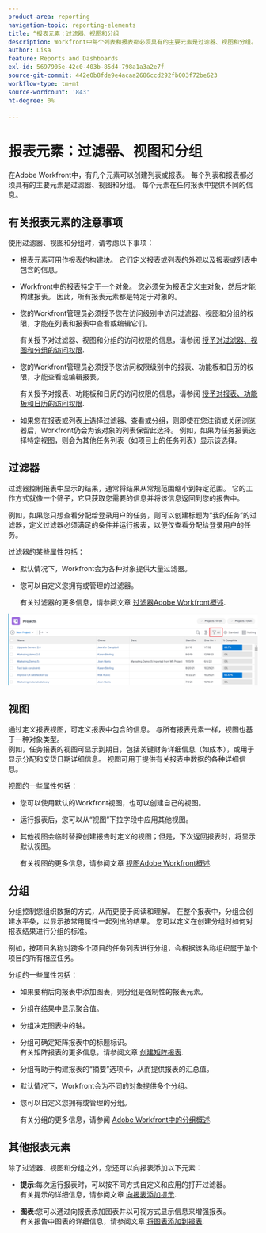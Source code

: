 ```yaml
---
product-area: reporting
navigation-topic: reporting-elements
title: “报表元素：过滤器、视图和分组
description: Workfront中每个列表和报表都必须具有的主要元素是过滤器、视图和分组。 每个元素在任何报表中提供不同的信息。
author: Lisa
feature: Reports and Dashboards
exl-id: 5697905e-42c0-403b-85d4-798a1a3a2e7f
source-git-commit: 442e0b8fde9e4acaa2686ccd292fb003f72be623
workflow-type: tm+mt
source-wordcount: '843'
ht-degree: 0%

---
```


# 报表元素：过滤器、视图和分组

<!--
<div style="color: #ff1493;" data-mc-conditions="QuicksilverOrClassic.Draft mode">
<p>AL: Add information here about all the different kinds of FVGs: in reports, in lists, beta, etc // OR: this article should be a high-level overview of reporting elements. Then, each type of element should have:</p>
<p>- overview for Filters</p>
<p>- create a filter</p>
<p>- share a filter</p>
<p>ALL in Reporting elements but the Shared ones should be linked to Basics> Sharing; some of the articles in the Basics> Navigation> Use lists might beed to link here as well</p>
</div>
-->

在Adobe Workfront中，有几个元素可以创建列表或报表。 每个列表和报表都必须具有的主要元素是过滤器、视图和分组。 每个元素在任何报表中提供不同的信息。

## 有关报表元素的注意事项

使用过滤器、视图和分组时，请考虑以下事项：

* 报表元素可用作报表的构建块。 它们定义报表或列表的外观以及报表或列表中包含的信息。
* Workfront中的报表特定于一个对象。 您必须先为报表定义主对象，然后才能构建报表。 因此，所有报表元素都是特定于对象的。
* 您的Workfront管理员必须授予您在访问级别中访问过滤器、视图和分组的权限，才能在列表和报表中查看或编辑它们。

   有关授予对过滤器、视图和分组的访问权限的信息，请参阅 [授予对过滤器、视图和分组的访问权限](../../../administration-and-setup/add-users/configure-and-grant-access/grant-access-fvg.md).

* 您的Workfront管理员必须授予您访问权限级别中的报表、功能板和日历的权限，才能查看或编辑报表。

   有关授予对报表、功能板和日历的访问权限的信息，请参阅 [授予对报表、功能板和日历的访问权限](../../../administration-and-setup/add-users/configure-and-grant-access/grant-access-reports-dashboards-calendars.md).

* 如果您在报表或列表上选择过滤器、查看或分组，则即使在您注销或关闭浏览器后，Workfront仍会为该对象的列表保留此选择。 例如，如果为任务报表选择特定视图，则会为其他任务列表（如项目上的任务列表）显示该选择。

## 过滤器

过滤器控制报表中显示的结果，通常将结果从常规范围缩小到特定范围。 它的工作方式就像一个筛子，它只获取您需要的信息并将该信息返回到您的报告中。

例如，如果您只想查看分配给登录用户的任务，则可以创建标题为“我的任务”的过滤器，定义过滤器必须满足的条件并运行报表，以便仅查看分配给登录用户的任务。

过滤器的某些属性包括：

* 默认情况下，Workfront会为各种对象提供大量过滤器。
* 您可以自定义您拥有或管理的过滤器。

   有关过滤器的更多信息，请参阅文章 [过滤器Adobe Workfront概述](../../../reports-and-dashboards/reports/reporting-elements/filters-overview.md).

![筛选图标](assets/projects-list-with-filter-drop-down-highlighted-nwe.png)

## 视图

通过定义报表视图，可定义报表中包含的信息。 与所有报表元素一样，视图也基于一种对象类型。\
例如，任务报表的视图可显示到期日，包括关键财务详细信息（如成本），或用于显示分配和交货日期详细信息。 视图可用于提供有关报表中数据的各种详细信息。

视图的一些属性包括：

* 您可以使用默认的Workfront视图，也可以创建自己的视图。
* 运行报表后，您可以从“视图”下拉字段中应用其他视图。
* 其他视图会临时替换创建报告时定义的视图；但是，下次返回报表时，将显示默认视图。

   有关视图的更多信息，请参阅文章 [视图Adobe Workfront概述](../../../reports-and-dashboards/reports/reporting-elements/views-overview.md).

## 分组

分组控制您组织数据的方式，从而更便于阅读和理解。 在整个报表中，分组会创建水平条，以显示按常用属性一起列出的结果。 您可以定义在创建分组时如何对报表结果进行分组的标准。

例如，按项目名称对跨多个项目的任务列表进行分组，会根据该名称组织属于单个项目的所有相应任务。

分组的一些属性包括：

* 如果要稍后向报表中添加图表，则分组是强制性的报表元素。
* 分组在结果中显示聚合值&#x200B;。
* 分组决定图表中的轴。
* 分组可确定矩阵报表中的标题标识。\
   有关矩阵报表的更多信息，请参阅文章 [创建矩阵报表](../../../reports-and-dashboards/reports/creating-and-managing-reports/create-matrix-report.md).

* 分组有助于构建报表的“摘要”选项卡，从而提供报表的汇总值。
* 默认情况下，Workfront会为不同的对象提供多个分组。
* 您可以自定义您拥有或管理的分组。

   有关分组的更多信息，请参阅 [Adobe Workfront中的分组概述](../../../reports-and-dashboards/reports/reporting-elements/groupings-overview.md).

## 其他报表元素

除了过滤器、视图和分组之外，您还可以向报表添加以下元素：

* **提示**:每次运行报表时，可以按不同方式自定义和应用的打开过滤器。\
   有关提示的详细信息，请参阅文章 [向报表添加提示](../../../reports-and-dashboards/reports/creating-and-managing-reports/add-prompt-report.md).

* **图表**:您可以通过向报表添加图表并以可视方式显示信息来增强报表。\
   有关报告中图表的详细信息，请参阅文章 [将图表添加到报表](../../../reports-and-dashboards/reports/creating-and-managing-reports/add-chart-report.md).

